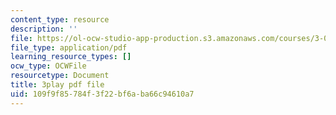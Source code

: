 ```yaml
---
content_type: resource
description: ''
file: https://ol-ocw-studio-app-production.s3.amazonaws.com/courses/3-021j-introduction-to-modeling-and-simulation-spring-2012/109f9f85784f3f22bf6aba66c94610a7_CJkfedF3Y7k.pdf
file_type: application/pdf
learning_resource_types: []
ocw_type: OCWFile
resourcetype: Document
title: 3play pdf file
uid: 109f9f85-784f-3f22-bf6a-ba66c94610a7
---
```


